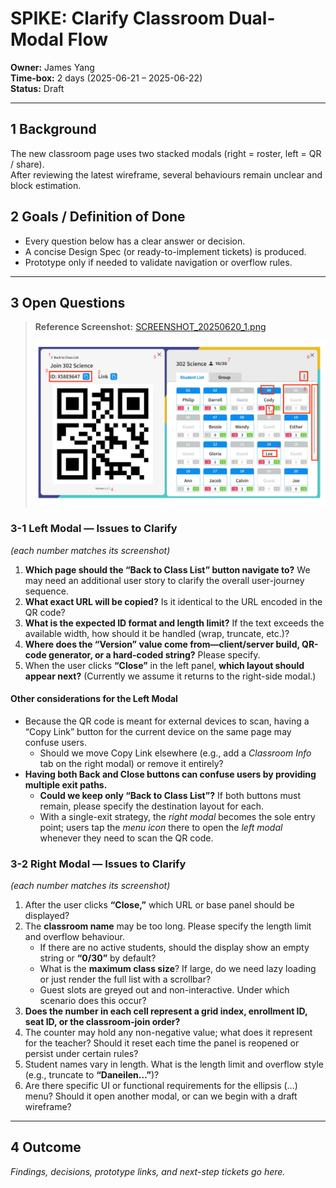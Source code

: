 # SPIKE: Clarify Classroom Dual-Modal Flow
**Owner:** James Yang  
**Time-box:** 2 days (2025-06-21 – 2025-06-22)  
**Status:** Draft  

---

## 1 Background  
The new classroom page uses two stacked modals (right = roster, left = QR / share).  
After reviewing the latest wireframe, several behaviours remain unclear and block estimation.

## 2 Goals / Definition of Done  
* Every question below has a clear answer or decision.  
* A concise Design Spec (or ready-to-implement tickets) is produced.  
* Prototype only if needed to validate navigation or overflow rules.

---

## 3 Open Questions  
> **Reference Screenshot:** [SCREENSHOT_20250620_1.png](SCREENSHOT_20250620_1.png)
> 
> ![ClassSwift Dashboard Screenshot](SCREENSHOT_20250620_1.png)

### 3-1 Left Modal — Issues to Clarify  
*(each number matches its screenshot)*  
1. **Which page should the “Back to Class List” button navigate to?** We may need an additional user story to clarify the overall user-journey sequence.  
2. **What exact URL will be copied?** Is it identical to the URL encoded in the QR code?  
3. **What is the expected ID format and length limit?** If the text exceeds the available width, how should it be handled (wrap, truncate, etc.)?  
4. **Where does the “Version” value come from—client/server build, QR-code generator, or a hard-coded string?** Please specify.  
5. When the user clicks **“Close”** in the left panel, **which layout should appear next?** (Currently we assume it returns to the right-side modal.)

#### Other considerations for the Left Modal  
- Because the QR code is meant for external devices to scan, having a “Copy Link” button for the current device on the same page may confuse users.  
  - Should we move Copy Link elsewhere (e.g., add a *Classroom Info* tab on the right modal) or remove it entirely?  
- **Having both Back and Close buttons can confuse users by providing multiple exit paths.**  
  - **Could we keep only “Back to Class List”?** If both buttons must remain, please specify the destination layout for each.  
  - With a single-exit strategy, the _right modal_ becomes the sole entry point; users tap the _menu icon_ there to open the _left modal_ whenever they need to scan the QR code.

### 3-2 Right Modal — Issues to Clarify  
*(each number matches its screenshot)*  
1. After the user clicks **“Close,”** which URL or base panel should be displayed?  
2. The **classroom name** may be too long. Please specify the length limit and overflow behaviour.  
   - If there are no active students, should the display show an empty string or **“0/30”** by default?  
   - What is the **maximum class size**? If large, do we need lazy loading or just render the full list with a scrollbar?  
   - Guest slots are greyed out and non-interactive. Under which scenario does this occur?  
3. **Does the number in each cell represent a grid index, enrollment ID, seat ID, or the classroom-join order?**  
4. The counter may hold any non-negative value; what does it represent for the teacher? Should it reset each time the panel is reopened or persist under certain rules?  
5. Student names vary in length. What is the length limit and overflow style (e.g., truncate to **“Daneilen…”**)?  
6. Are there specific UI or functional requirements for the ellipsis (…) menu? Should it open another modal, or can we begin with a draft wireframe?

---

## 4 Outcome
*Findings, decisions, prototype links, and next-step tickets go here.*

